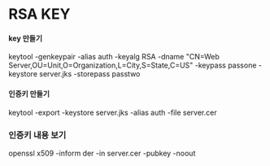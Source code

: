  
# RSA KEY

#### key 만들기   
keytool -genkeypair -alias auth -keyalg RSA -dname "CN=Web Server,OU=Unit,O=Organization,L=City,S=State,C=US" -keypass passone -keystore server.jks -storepass passtwo

#### 인증키 만들기
keytool -export -keystore server.jks -alias auth -file server.cer

### 인증키 내용 보기 
openssl x509 -inform der -in server.cer -pubkey -noout

